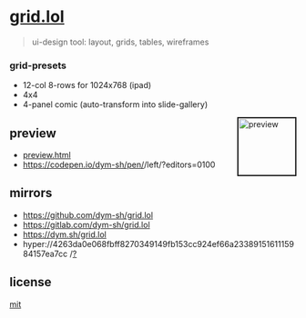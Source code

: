 # [grid.lol](https://grid.lol)

> ui-design tool: layout, grids, tables, wireframes


### grid-presets
- 12-col 8-rows for 1024x768 (ipad)
- 4x4
- 4-panel comic (auto-transform into slide-gallery)


<a href='preview.png'><img height=100 border=2 align='right' alt='preview' src='preview.png'></a>
## preview
- [preview.html](preview.html)
- https://codepen.io/dym-sh/pen/<TBD>/left/?editors=0100


## mirrors
- https://github.com/dym-sh/grid.lol
- https://gitlab.com/dym-sh/grid.lol
- https://dym.sh/grid.lol
- hyper://4263da0e068fbff8270349149fb153cc924ef66a2338915161115984157ea7cc /[?](https://beakerbrowser.com)


## license
[mit](license)
